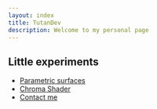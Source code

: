 ```yaml
---
layout: index
title: TutanDev
description: Welcome to my personal page
---
```


## Little experiments
* [Parametric surfaces](./UnityPortfolio/ParametricSurfaces.html)
* [Chroma Shader](./UnityPortfolio/ChromaShader.html)
* [Contact me](./contact.html)
